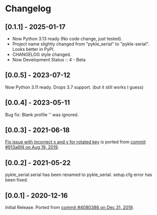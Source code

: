 # Changelog

## [0.1.1] - 2025-01-17

- Now Python 3.13 ready (No code change, just tested).
- Project name slightly changed from "pykle_serial" to "pykle-serial". Looks better in PyPI.
- CHANGELOG style changed.
- Now Development Status :: 4 - Beta

## [0.0.5] - 2023-07-12

Now Python 3.11 ready. Drops 3.7 support. (but it still works I guess)

## [0.0.4] - 2023-05-11

Bug fix: Blank profile '' was ignored.

## [0.0.3] - 2021-06-18

[Fix issue with incorrect x and y for rotated key](https://github.com/ijprest/kle-serial/pull/1/commits/913a6f42f3ee03586d1cb0665f5d24ffe5bf5b68)
is ported from [commit #913a6f4 on Aug 19, 2019](https://github.com/kevin-wells/kle-serial/commit/913a6f42f3ee03586d1cb0665f5d24ffe5bf5b68).

## [0.0.2] - 2021-05-22

pykle_serial.serial has been renamed to pykle_serial.
setup.cfg error has been fixed.

## [0.0.1] - 2020-12-16

Initial Release.
Ported from [commit #4080386 on Dec 31, 2019](https://github.com/ijprest/kle-serial/commit/4080386fcdcb66a391e1b4857532512f9ca4121e).
